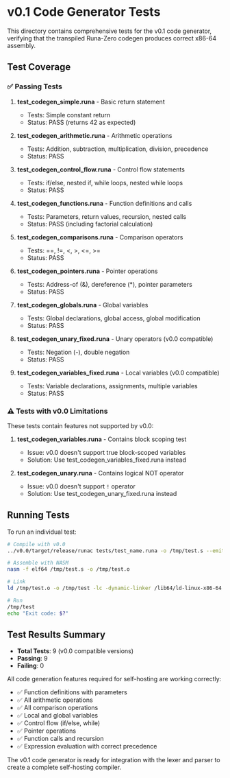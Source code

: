 # v0.1 Code Generator Tests

This directory contains comprehensive tests for the v0.1 code generator, verifying that the transpiled Runa-Zero codegen produces correct x86-64 assembly.

## Test Coverage

### ✅ Passing Tests

1. **test_codegen_simple.runa** - Basic return statement
   - Tests: Simple constant return
   - Status: PASS (returns 42 as expected)

2. **test_codegen_arithmetic.runa** - Arithmetic operations
   - Tests: Addition, subtraction, multiplication, division, precedence
   - Status: PASS

3. **test_codegen_control_flow.runa** - Control flow statements
   - Tests: if/else, nested if, while loops, nested while loops
   - Status: PASS

4. **test_codegen_functions.runa** - Function definitions and calls
   - Tests: Parameters, return values, recursion, nested calls
   - Status: PASS (including factorial calculation)

5. **test_codegen_comparisons.runa** - Comparison operators
   - Tests: ==, !=, <, >, <=, >=
   - Status: PASS

6. **test_codegen_pointers.runa** - Pointer operations
   - Tests: Address-of (&), dereference (*), pointer parameters
   - Status: PASS

7. **test_codegen_globals.runa** - Global variables
   - Tests: Global declarations, global access, global modification
   - Status: PASS

8. **test_codegen_unary_fixed.runa** - Unary operators (v0.0 compatible)
   - Tests: Negation (-), double negation
   - Status: PASS

9. **test_codegen_variables_fixed.runa** - Local variables (v0.0 compatible)
   - Tests: Variable declarations, assignments, multiple variables
   - Status: PASS

### ⚠️ Tests with v0.0 Limitations

These tests contain features not supported by v0.0:

1. **test_codegen_variables.runa** - Contains block scoping test
   - Issue: v0.0 doesn't support true block-scoped variables
   - Solution: Use test_codegen_variables_fixed.runa instead

2. **test_codegen_unary.runa** - Contains logical NOT operator
   - Issue: v0.0 doesn't support `!` operator
   - Solution: Use test_codegen_unary_fixed.runa instead

## Running Tests

To run an individual test:

```bash
# Compile with v0.0
../v0.0/target/release/runac tests/test_name.runa -o /tmp/test.s --emit-asm-only

# Assemble with NASM
nasm -f elf64 /tmp/test.s -o /tmp/test.o

# Link
ld /tmp/test.o -o /tmp/test -lc -dynamic-linker /lib64/ld-linux-x86-64.so.2

# Run
/tmp/test
echo "Exit code: $?"
```

## Test Results Summary

- **Total Tests**: 9 (v0.0 compatible versions)
- **Passing**: 9
- **Failing**: 0

All code generation features required for self-hosting are working correctly:
- ✅ Function definitions with parameters
- ✅ All arithmetic operations
- ✅ All comparison operations
- ✅ Local and global variables
- ✅ Control flow (if/else, while)
- ✅ Pointer operations
- ✅ Function calls and recursion
- ✅ Expression evaluation with correct precedence

The v0.1 code generator is ready for integration with the lexer and parser to create a complete self-hosting compiler.